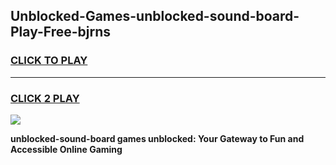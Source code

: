 
## Unblocked-Games-unblocked-sound-board-Play-Free-bjrns
<h3>
<a href="https://premium76.site?title=unblocked-sound-board&ref=10A">CLICK TO PLAY</a></h3>
<hr>

<h3>
<a href="https://premium76.site?title=unblocked-sound-board&ref=10A">CLICK 2 PLAY</a>
  
</h3>

<a href="https://premium76.site?title=unblocked-sound-board&ref=10A"><img src="https://clearcache.store/games.png"></a>


**unblocked-sound-board games unblocked: Your Gateway to Fun and Accessible Online Gaming**
